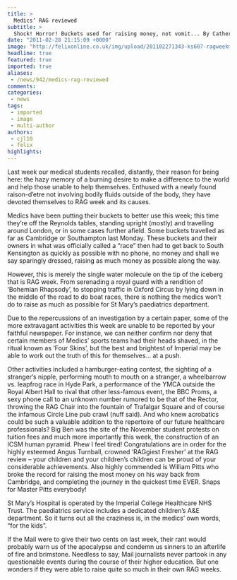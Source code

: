 ```yaml
---
title: >
  Medics’ RAG reviewed
subtitle: >
  Shock! Horror! Buckets used for raising money, not vomit... By Catherine Lu and Genevieve Pugh
date: "2011-02-28 21:15:09 +0000"
image: "http://felixonline.co.uk/img/upload/201102271343-ks607-ragweekm.jpg"
headline: true
featured: true
imported: true
aliases:
 - /news/942/medics-rag-reviewed
comments:
categories:
 - news
tags:
 - imported
 - image
 - multi-author
authors:
 - cjl10
 - felix
highlights:
---
```


Last week our medical students recalled, distantly, their reason for being here: the hazy memory of a burning desire to make a difference to the world and help those unable to help themselves. Enthused with a newly found raison-d’etre not involving bodily fluids outside of the body, they have devoted themselves to RAG week and its causes.

Medics have been putting their buckets to better use this week; this time they’re off the Reynolds tables, standing upright (mostly) and travelling around London, or in some cases further afield. Some buckets travelled as far as Cambridge or Southampton last Monday. These buckets and their owners in what was officially called a “race” then had to get back to South Kensington as quickly as possible with no phone, no money and shall we say sparingly dressed, raising as much money as possible along the way.

However, this is merely the single water molecule on the tip of the iceberg that is RAG week. From serenading a royal guard with a rendition of ‘Bohemian Rhapsody’, to stopping traffic in Oxford Circus by lying down in the middle of the road to do boat races, there is nothing the medics won’t do to raise as much as possible for St Mary’s paediatrics department.

Due to the repercussions of an investigation by a certain paper, some of the more extravagant activities this week are unable to be reported by your faithful newspaper. For instance, we can neither confirm nor deny that certain members of Medics’ sports teams had their heads shaved, in the ritual known as ‘Four Skins’, but the best and brightest of Imperial may be able to work out the truth of this for themselves… at a push.

Other activities included a hamburger-eating contest, the sighting of a stranger’s nipple, performing mouth to mouth on a stranger, a wheelbarrow vs. leapfrog race in Hyde Park, a performance of the YMCA outside the Royal Albert Hall to rival that other less-famous event, the BBC Proms, a sexy phone call to an unknown number rumored to be that of the Rector, throwing the RAG Chair into the fountain of Trafalgar Square and of course the infamous Circle Line pub crawl (nuff said). And who knew acrobatics could be such a valuable addition to the repertoire of our future healthcare professionals? Big Ben was the site of the November student protests on tuition fees and much more importantly this week, the construction of an ICSM human pyramid. Phew I feel tired! Congratulations are in order for the highly esteemed Angus Turnball, crowned ‘RAGgiest Fresher’ at the RAG review – your children and your children’s children can be proud of your considerable achievements. Also highly commended is William Pitts who broke the record for raising the most money on his way back from Cambridge, and completing the journey in the quickest time EVER. Snaps for Master Pitts everybody!

St Mary’s Hospital is operated by the Imperial College Healthcare NHS Trust. The paediatrics service includes a dedicated children’s A&E department. So it turns out all the craziness is, in the medics’ own words, “for the kids”.

If the Mail were to give their two cents on last week, their rant would probably warn us of the apocalypse and condemn us sinners to an afterlife of fire and brimstone. Needless to say, Mail journalists never partook in any questionable events during the course of their higher education. But one wonders if they were able to raise quite so much in their own RAG weeks.

